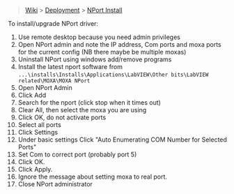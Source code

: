 > [Wiki](Home) > [Deployment](Deployment) > [NPort Install](NPort-install)

To install/upgrade NPort driver:

1. Use remote desktop because you need admin privileges
1. Open NPort admin and note the IP address, Com ports and moxa ports for the current config (NB there maybe be multiple moxas)
1. Uninstall NPort using windows add/remove programs
1. Install the latest nport software from `...\installs\Installs\Applications\LabVIEW\Other bits\LabVIEW related\MOXA\MOXA NPort`
1. Open NPort Admin
1. Click Add
1. Search for the nport (click stop when it times out)
1. Clear All, then select the moxa you are using
1. Click OK, do not activate ports
1. Select all ports
1. Click Settings
1. Under basic settings Click "Auto Enumerating COM Number for Selected Ports"
1. Set Com to correct port (probably port 5)
1. Click OK.
1. Click Apply.
1. Ignore the message about setting moxa to real port.
1. Close NPort administrator
